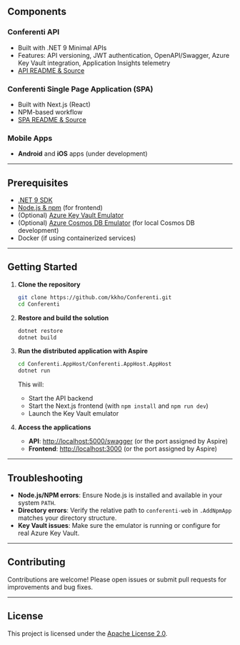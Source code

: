 ## Components

### Conferenti API

- Built with .NET 9 Minimal APIs
- Features: API versioning, JWT authentication, OpenAPI/Swagger, Azure Key Vault integration, Application Insights telemetry
- [API README & Source](https://github.com/kkho/Conferenti/tree/main/conferenti-api)

### Conferenti Single Page Application (SPA)

- Built with Next.js (React)
- NPM-based workflow
- [SPA README & Source](https://github.com/kkho/Conferenti/tree/main/conferenti-web)

### Mobile Apps

- **Android** and **iOS** apps (under development)

---

## Prerequisites

- [.NET 9 SDK](https://dotnet.microsoft.com/download/dotnet/9.0)
- [Node.js & npm](https://nodejs.org/) (for frontend)
- (Optional) [Azure Key Vault Emulator](https://github.com/Azure/azure-sdk-for-net/tree/main/sdk/keyvault/Azure.Security.KeyVault.Emulator)
- (Optional) [Azure Cosmos DB Emulator](https://learn.microsoft.com/azure/cosmos-db/local-emulator) (for local Cosmos DB development)
- Docker (if using containerized services)

---

## Getting Started

1. **Clone the repository**

   ```sh
   git clone https://github.com/kkho/Conferenti.git
   cd Conferenti
   ```

2. **Restore and build the solution**

   ```sh
   dotnet restore
   dotnet build
   ```

3. **Run the distributed application with Aspire**

   ```sh
   cd Conferenti.AppHost/Conferenti.AppHost.AppHost
   dotnet run
   ```

   This will:

   - Start the API backend
   - Start the Next.js frontend (with `npm install` and `npm run dev`)
   - Launch the Key Vault emulator

4. **Access the applications**
   - **API**: [http://localhost:5000/swagger](http://localhost:5000/swagger) (or the port assigned by Aspire)
   - **Frontend**: [http://localhost:3000](http://localhost:3000) (or the port assigned by Aspire)

---

## Troubleshooting

- **Node.js/NPM errors**: Ensure Node.js is installed and available in your system `PATH`.
- **Directory errors**: Verify the relative path to `conferenti-web` in `.AddNpmApp` matches your directory structure.
- **Key Vault issues**: Make sure the emulator is running or configure for real Azure Key Vault.

---

## Contributing

Contributions are welcome! Please open issues or submit pull requests for improvements and bug fixes.

---

## License

This project is licensed under the [Apache License 2.0](LICENSE).
